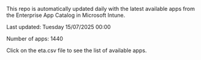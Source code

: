 This repo is automatically updated daily with the latest available apps from the Enterprise App Catalog in Microsoft Intune.

Last updated: Tuesday 15/07/2025 00:00

Number of apps: 1440

Click on the eta.csv file to see the list of available apps.
